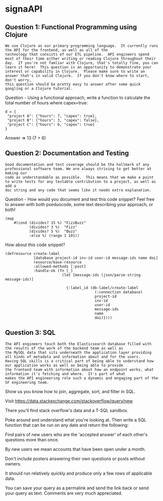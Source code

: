 # signaAPI

## Question 1: Functional Programming using Clojure
```
We use Clojure as our primary programming language.  It currently runs the API for the frontend, as well as all of the
technology that consists of our ETL pipeline.  API engineers spend most of their time either writing or reading Clojure throughout their
day.  If you're not famliar with Clojure, that's totally fine, you can learn it here!  This question is an opportunity to demonstrate your
interest or capability in Clojure.  Please make sure to write an answer that's in valid Clojure.  If you don't know where to start, don't worry,
this question should be pretty easy to answer after some quick googling or a Clojure tutorial.
```

Question - Using a functional approach, write a function to calculate the total number of hours where capex=true:

```
d = {
 "project A": {"hours": 7, "capex": true},
 "project B": {"hours": 3, "capex": false},
 "project C": {"hours": 6, "capex": true}
}
```
Answer => 13 (7 + 6)

## Question 2: Documentation and Testing
```
Good documentation and test coverage should be the hallmark of any professional software team. We are always striving to get better at making our
code as understandable as possible.  This means that we make a point to write tests for any testable contribution to a project, as well as add a
doc string and any code that seems like it needs extra explanation.
```

Question - How would you document and test this code snippet?  Feel free to answer with both pseduocode, some text describing your approach, or both!

```
(map
    #(cond (divides? 15 %) "FizzBuzz"
           (divides? 3 %)  "Fizz"
           (divides? 5 %)  "Buzz"
           :else %) (range 1 101))
```

How about this code snippet?

```
(defresource create-label
             [database project-id inv-id user-id message-ids name doi]
             resource/base-resource
             :allowed-methods [:post]
             :handle-ok (fn [_]
                          (let [message-ids (json/parse-string message-ids)]

                            {:label_id (db-label/create-label
                                         (:connection database)
                                         project-id
                                         inv-id
                                         user-id
                                         message-ids
                                         name
                                         doi)})))

```


## Question 3: SQL

```
The API engineers touch both the Elasticsearch database filled with the results of the work of the backend team as well as
the MySQL data that sits underneath the application layer providing all kinds of metadata and information about and for the users.
Having SQL skills is a critical part of being able to understand how our application works as well as being able to provide
the frontend team with information about how an endpoint works, what information it's fetching and where.  It's part of what
makes the API engineering role such a dynamic and engaging part of the SF engineering team.
```


Show us you know how to join, aggregate, sort, and filter in SQL.

Visit https://data.stackexchange.com/stackoverflow/query/new

There you'll find stack overflow's data and a T-SQL sandbox. 

Poke around and understand what you're looking at. Then write a SQL function that can be run on any date and return the following:



Find pairs of new users who are the 'accepted answer' of each other's questions more than once.

By new users we mean accounts that have been open under a month.

Don't include posters answering their own questions or posts without owners. 

It should run relatively quickly and produce only a few rows of applicable data.

You can save your query as a permalink and send the link back or send your query as text. Comments are very much appreciated.